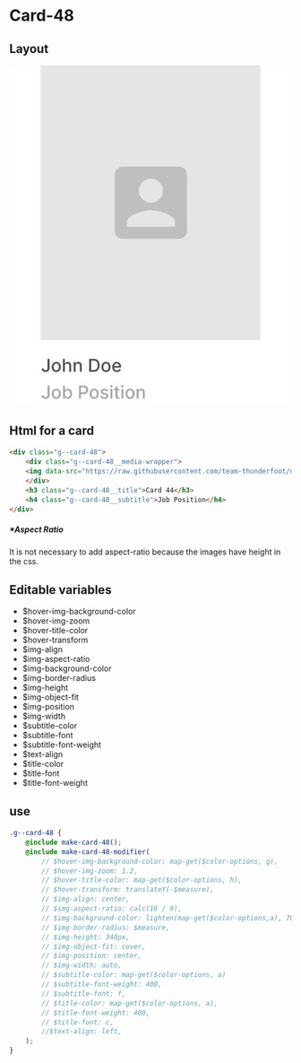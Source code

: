 # Card-48

## Layout

![alt text][card-48]

[card-48]: /src/img/global-components/card/card-48.jpg

## Html for a card

```html
<div class="g--card-48">
    <div class="g--card-48__media-wrapper">
    <img data-src="https://raw.githubusercontent.com/team-thunderfoot/ui/main/src/img/global-components/logo-placeholder.png" src="/src/img/global-components/placeholder.jpg" alt="alt text" class="g--card-48__media-wrapper__media g--lazy-01">
    </div>
    <h3 class="g--card-48__title">Card 44</h3>
    <h4 class="g--card-48__subtitle">Job Position</h4>
</div>
```

##### \*Aspect Ratio

It is not necessary to add aspect-ratio because the images have height in the css.

## Editable variables

- $hover-img-background-color
- $hover-img-zoom
- $hover-title-color
- $hover-transform
- $img-align
- $img-aspect-ratio
- $img-background-color
- $img-border-radius
- $img-height
- $img-object-fit
- $img-position
- $img-width
- $subtitle-color
- $subtitle-font
- $subtitle-font-weight
- $text-align
- $title-color
- $title-font
- $title-font-weight

## use

```scss
.g--card-48 {
    @include make-card-48();
    @include make-card-48-modifier(
        // $hover-img-background-color: map-get($color-options, g),
        // $hover-img-zoom: 1.2,
        // $hover-title-color: map-get($color-options, h),
        // $hover-transform: translateY(-$measure),
        // $img-align: center,
        // $img-aspect-ratio: calc(16 / 9),
        // $img-background-color: lighten(map-get($color-options,a), 70%),
        // $img-border-radius: $measure,
        // $img-height: 340px,
        // $img-object-fit: cover,
        // $img-position: center,
        // $img-width: auto,
        // $subtitle-color: map-get($color-options, a)
        // $subtitle-font-weight: 400,
        // $subtitle-font: f,
        // $title-color: map-get($color-options, a),
        // $title-font-weight: 400,
        // $title-font: c,
        //$text-align: left,
    );
}
```
